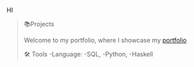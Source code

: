 HI
>📚Projects
>
>    Welcome to my portfolio, where I showcase my [portfolio](https://pages.github.com/)
>
>🛠️ Tools
>    -Language:
>        -SQL,
>        -Python,
>        -Haskell
  
